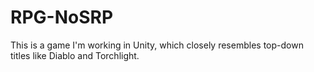 # RPG-NoSRP
This is a game I'm working in Unity, which closely resembles top-down titles like Diablo and Torchlight.

